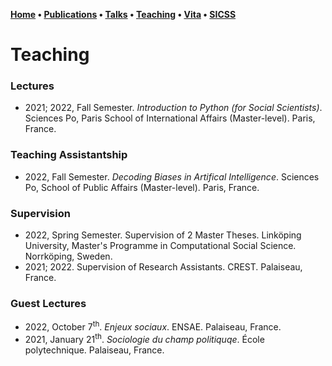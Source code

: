 **[Home](index.md) • [Publications](publications.md) • [Talks](talks.md) • [Teaching](teaching.md) • [Vita](cv.md) • [SICSS](sicss.md)**


# Teaching


### Lectures


- 2021; 2022, Fall Semester. *Introduction to Python (for Social Scientists)*. Sciences Po, Paris School of International Affairs (Master-level). Paris, France. 


### Teaching Assistantship


- 2022, Fall Semester. *Decoding Biases in Artifical Intelligence*. Sciences Po, School of Public Affairs (Master-level). Paris, France.


### Supervision


- 2022, Spring Semester. Supervision of 2 Master Theses. Linköping University, Master's Programme in Computational Social Science. Norrköping, Sweden.
- 2021; 2022. Supervision of Research Assistants. CREST. Palaiseau, France.


### Guest Lectures

- 2022, October 7<sup>th</sup>. *Enjeux sociaux*. ENSAE. Palaiseau, France.
- 2021, January 21<sup>th</sup>. *Sociologie du champ politiquqe*. École polytechnique. Palaiseau, France.
